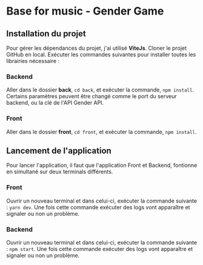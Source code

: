 # Base for music - Gender Game

## Installation du projet

Pour gérer les dépendances du projet, j'ai utilisé **ViteJs**.
Cloner le projet GitHub en local. Exécuter les commandes suivantes pour installer toutes les librairies nécessaire :

### Backend

Aller dans le dossier **back**, `cd back`, et exécuter la commande, `npm install`. 
Certains paramètres peuvent être changé comme le port du serveur backend, ou la clé de l'API Gender API.

### Front

Aller dans le dossier **front**, `cd front`, et exécuter la commande, `npm install`.

## Lancement de l'application

Pour lancer l'application, il faut que l'application Front et Backend, fontionne en simultané sur deux terminals différents.

### Front

Ouvrir un nouveau terminal et dans celui-ci, exécuter la commande suivante : `yarn dev`.
Une fois cette commande exécuter des logs vont apparaître et signaler ou non un problème.

### Backend

Ouvrir un nouveau terminal et dans celui-ci, exécuter la commande suivante : `npm start`.
Une fois cette commande exécuter des logs vont apparaître et signaler ou non un problème.
